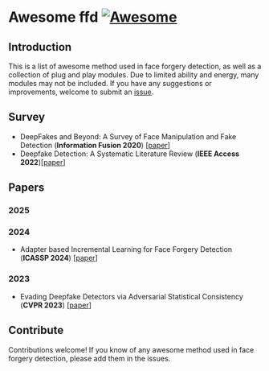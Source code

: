 # Awesome ffd [![Awesome](https://awesome.re/badge.svg)](https://awesome.re)


## Introduction

This is a list of awesome method used in face forgery detection, as well as a collection of plug and play modules. Due to limited ability and energy, many modules may not be included. If you have any suggestions or improvements, welcome to submit an [issue](https://github.com/chessxu/awesome-ffd/issues).

## Survey
<!-- - XXX survey (**XX journal or conference**) [[paper](link)] -->
- DeepFakes and Beyond: A Survey of Face Manipulation and Fake Detection (**Information Fusion 2020**) [[paper](https://arxiv.org/pdf/2001.00179v1)]
- Deepfake Detection: A Systematic Literature Review (**IEEE Access 2022**)[[paper](https://ieeexplore.ieee.org/document/9721302)]



## Papers

### 2025

### 2024
<!--  - XXX (**XX**) [[paper](XX)] [[code](XXX)] -->
- Adapter based Incremental Learning for Face Forgery Detection (**ICASSP 2024**) [[paper](https://ieeexplore.ieee.org/abstract/document/10446543)]




### 2023
- Evading Deepfake Detectors via Adversarial Statistical Consistency (**CVPR 2023**) [[paper](https://arxiv.org/pdf/2304.11670)]



## Contribute

Contributions welcome! If you know of any awesome method used in face forgery detection, please add them in the issues.
